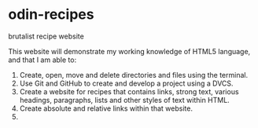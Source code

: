 # odin-recipes
brutalist recipe website

This website will demonstrate my working knowledge of HTML5 language, and that I am able to:
1. Create, open, move and delete directories and files using the terminal.
2. Use Git and GitHub to create and develop a project using a DVCS.
3. Create a website for recipes that contains links, strong text, various headings, paragraphs, lists and other styles of text within HTML.
4. Create absolute and relative links within that website.
5. 
